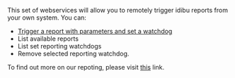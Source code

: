 This set of webservices will allow you to remotely trigger idibu reports from your own system. You can:

- <a href="https://github.com/oneworldmarket/idibu-api/blob/master/webservices/reporting-management/report_ws.md">Trigger a report with parameters and set a watchdog</a>
- List available reports
- List set reporting watchdogs
- Remove selected reporting watchdog.

To find out more on our repoting, please visit <a href="http://support.idibu.com/default_import/Knowledgebase/Article/View/94/0/breakdown-of-idibu-downloadable-reports" target="_blank" >this</a> link.
